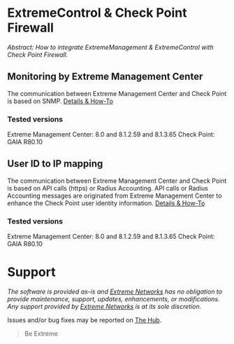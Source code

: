# ExtremeControl & Check Point Firewall

_Abstract: How to integrate ExtremeManagement & ExtremeControl with Check Point Firewall._

## Monitoring by Extreme Management Center
The communication between Extreme Management Center and Check Point is based on SNMP.
[Details & How-To](monitoring/README.md)
### Tested versions
Extreme Management Center: 8.0 and 8.1.2.59 and 8.1.3.65
Check Point: GAIA R80.10

## User ID to IP mapping
The communication between Extreme Management Center and Check Point is based on API calls (https) or Radius Accounting. API calls or Radius Accounting messages are originated from Extreme Management Center to enhance the Check Point user identity information.
[Details & How-To](idtoip/README.md)
### Tested versions
Extreme Management Center: 8.0 and 8.1.2.59 and 8.1.3.65
Check Point: GAIA R80.10

# Support
_The software is provided as-is and [Extreme Networks](http://www.extremenetworks.com/) has no obligation to provide maintenance, support, updates, enhancements, or modifications. Any support provided by [Extreme Networks](http://www.extremenetworks.com/) is at its sole discretion._

Issues and/or bug fixes may be reported on [The Hub](https://community.extremenetworks.com/extreme).

>Be Extreme